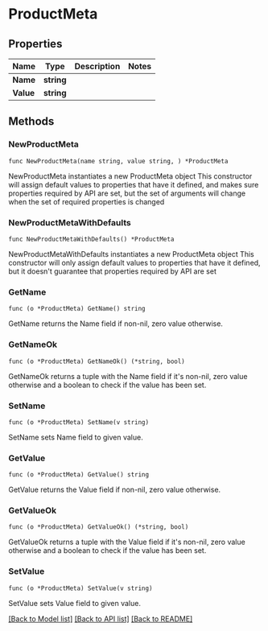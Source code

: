# ProductMeta

## Properties

Name | Type | Description | Notes
------------ | ------------- | ------------- | -------------
**Name** | **string** |  | 
**Value** | **string** |  | 

## Methods

### NewProductMeta

`func NewProductMeta(name string, value string, ) *ProductMeta`

NewProductMeta instantiates a new ProductMeta object
This constructor will assign default values to properties that have it defined,
and makes sure properties required by API are set, but the set of arguments
will change when the set of required properties is changed

### NewProductMetaWithDefaults

`func NewProductMetaWithDefaults() *ProductMeta`

NewProductMetaWithDefaults instantiates a new ProductMeta object
This constructor will only assign default values to properties that have it defined,
but it doesn't guarantee that properties required by API are set

### GetName

`func (o *ProductMeta) GetName() string`

GetName returns the Name field if non-nil, zero value otherwise.

### GetNameOk

`func (o *ProductMeta) GetNameOk() (*string, bool)`

GetNameOk returns a tuple with the Name field if it's non-nil, zero value otherwise
and a boolean to check if the value has been set.

### SetName

`func (o *ProductMeta) SetName(v string)`

SetName sets Name field to given value.


### GetValue

`func (o *ProductMeta) GetValue() string`

GetValue returns the Value field if non-nil, zero value otherwise.

### GetValueOk

`func (o *ProductMeta) GetValueOk() (*string, bool)`

GetValueOk returns a tuple with the Value field if it's non-nil, zero value otherwise
and a boolean to check if the value has been set.

### SetValue

`func (o *ProductMeta) SetValue(v string)`

SetValue sets Value field to given value.



[[Back to Model list]](../README.md#documentation-for-models) [[Back to API list]](../README.md#documentation-for-api-endpoints) [[Back to README]](../README.md)


